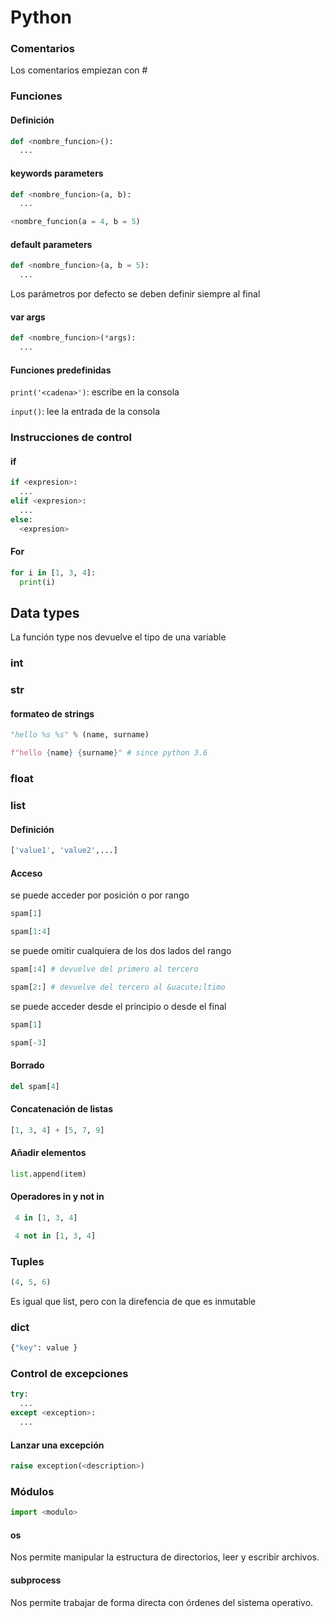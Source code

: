 # Python

### Comentarios

Los comentarios empiezan con #

### Funciones

#### Definición

```python
def <nombre_funcion>():
  ...
```

#### keywords parameters
```python
def <nombre_funcion>(a, b):
  ...

<nombre_funcion(a = 4, b = 5)
```

#### default parameters
```python
def <nombre_funcion>(a, b = 5):
  ...
```
Los par&aacute;metros por defecto se deben definir siempre al final

#### var args
```python
def <nombre_funcion>(*args):
  ...
```

#### Funciones predefinidas

```print('<cadena>')```: escribe <cadena> en la consola

```input()```: lee la entrada de la consola

### Instrucciones de control

#### if

```python
if <expresion>:
  ...
elif <expresion>:
  ...
else:
  <expresion>
```

#### For

```python
for i in [1, 3, 4]:
  print(i)    
```

## Data types

La funci&oacute;n <kdb>type</kdb> nos devuelve el tipo de una variable

### int

### str

#### formateo de strings
```python
"hello %s %s" % (name, surname)

f"hello {name} {surname}" # since python 3.6
```

### float

### list

#### Definición

```python
['value1', 'value2',...]
```

#### Acceso

se puede acceder por posición o por rango
```python
spam[1]

spam[1:4]
```

se puede omitir cualquiera de los dos lados del rango
```python
spam[:4] # devuelve del primero al tercero

spam[2:] # devuelve del tercero al &uacute;ltimo
```


se puede acceder desde el principio o desde el final
```python
spam[1]

spam[-3]
```

#### Borrado
```python
del spam[4]
```

#### Concatenación de listas
```python
[1, 3, 4] + [5, 7, 9]
```

#### Añadir elementos
```python
list.append(item)
```
#### Operadores in y not in

```python
 4 in [1, 3, 4]
```

```python
 4 not in [1, 3, 4]
```

### Tuples
```python
(4, 5, 6)
```
Es igual que list, pero con la direfencia de que es inmutable

### dict
```python
{"key": value }
```

### Control de excepciones

```python
try:
  ...
except <exception>:
  ...
```

#### Lanzar una excepci&oacute;n

```python
raise exception(<description>)
```

### Módulos

```python
import <modulo>
```

#### os

Nos permite manipular la estructura de directorios, leer y escribir archivos.

#### subprocess

Nos permite trabajar de forma directa con órdenes del sistema operativo.
